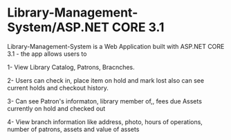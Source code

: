 # Library-Management-System/ASP.NET CORE 3.1

Library-Management-System is a Web Application built with ASP.NET CORE 3.1 - the app allows users to 

1- View Library Catalog, Patrons, Bracnches.

2- Users can check in, place item on hold and mark lost also can see current holds and checkout history. 

3- Can see Patron's informaton, library member of,, fees due Assets currently on hold and checked out  

4- View branch information like address, photo, hours of operations, number of patrons, assets and value of assets 
